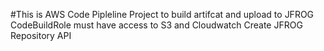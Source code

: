 #This is AWS Code Pipleline Project to build artifcat and upload to JFROG
CodeBuildRole must have access to S3 and Cloudwatch
Create JFROG Repository API

